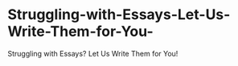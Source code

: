 # Struggling-with-Essays-Let-Us-Write-Them-for-You-
Struggling with Essays? Let Us Write Them for You!
